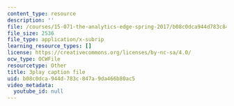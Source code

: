 ```yaml
---
content_type: resource
description: ''
file: /courses/15-071-the-analytics-edge-spring-2017/b08c0dca944d783c847a9da466b80ac5_xeszYyi9ooM.srt
file_size: 2536
file_type: application/x-subrip
learning_resource_types: []
license: https://creativecommons.org/licenses/by-nc-sa/4.0/
ocw_type: OCWFile
resourcetype: Other
title: 3play caption file
uid: b08c0dca-944d-783c-847a-9da466b80ac5
video_metadata:
  youtube_id: null
---
```

